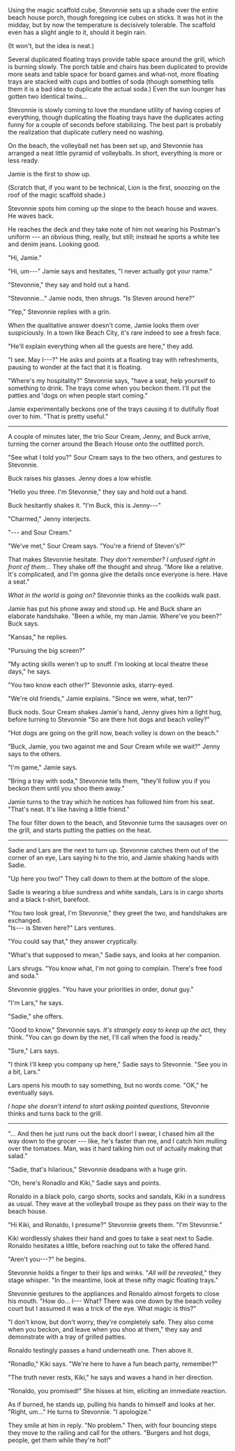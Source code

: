 Using the magic scaffold cube, Stevonnie sets up a shade over the entire beach house porch,
though foregoing ice cubes on sticks. It was hot in the midday, but by now the temperature
is decisively tolerable. The scaffold even has a slight angle to it, should it begin rain.

(It won't, but the idea is neat.)

Several duplicated floating trays provide table space around the grill, which is burning
slowly. The porch table and chairs has been duplicated to provide more seats and table space
for board games and what-not, more floating trays are stacked with cups and bottles of soda (though
something tells them it is a bad idea to duplicate the actual soda.) Even the sun lounger has
gotten two identical twins...

Stevonnie is slowly coming to love the mundane utility of having copies of everything,
though duplicating the floating trays have the duplicates acting funny for a couple
of seconds before stabilizing.
The best part is probably the realization that duplicate cutlery need no washing.

On the beach, the volleyball net has been set up, and Stevonnie has arranged a neat
little pyramid of volleyballs. In short, everything is more or less ready.

Jamie is the first to show up.

(Scratch that, if you want to be technical, Lion is
the first, snoozing on the roof of the magic scaffold shade.)

Stevonnie spots him coming up the slope to the beach house and waves.
He waves back.

He reaches the deck and they take note of him not wearing his Postman's
uniform --- an obvious thing, really, but still; instead he sports a white tee and
denim jeans. Looking good.

"Hi, Jamie."

"Hi, um---" Jamie says and hesitates, "I never actually got your name."

"Stevonnie," they say and hold out a hand.

"Stevonnie..." Jamie nods, then shrugs. "Is Steven around here?"

"Yep," Stevonnie replies with a grin.

When the qualitative answer doesn't come,
Jamie looks them over suspiciously. In a town like Beach City, it's rare indeed to
see a fresh face.

"He'll explain everything when all the guests are here," they add.

"I see. May I---?" He asks and points at a floating tray with refreshments,
pausing to wonder at the fact that it is floating.

"Where's my hospitality?" Stevonnie says, "have a seat, help yourself to
something to drink. The trays come when you beckon them. I'll put the patties
and 'dogs on when people start coming."

Jamie experimentally beckons one of the trays causing it to dutifully float
over to him. "That is pretty useful."

----

A couple of minutes later, the trio Sour Cream, Jenny, and Buck arrive, turning
the corner around the Beach House onto the outfitted porch.

"See what I told you?" Sour Cream says to the two others, and gestures to Stevonnie.

Buck raises his glasses. Jenny does a low whistle.

"Hello you three. I'm Stevonnie," they say and hold out a hand.

Buck hesitantly shakes it. "I'm Buck, this is Jenny---"

"Charmed," Jenny interjects.

"--- and Sour Cream."

"We've met," Sour Cream says. "You're a friend of Steven's?"

That makes Stevonnie hesitate. *They don't remember? I unfused right
in front of them...* They shake off the thought and shrug.
"More like a relative. It's complicated, and I'm gonna give the details
once everyone is here. Have a seat."

*What in the world is going on?* Stevonnie thinks as the coolkids walk
past.

Jamie has put his phone away and stood up. He and Buck share an elaborate
handshake. "Been a while, my man Jamie. Where've you been?" Buck says.

"Kansas," he replies.

"Pursuing the big screen?"

"My acting skills weren't up to snuff. I'm looking at local theatre these
days," he says.

"You two know each other?" Stevonnie asks, starry-eyed.

"We're old friends," Jamie explains. "Since we were, what, ten?"

Buck nods. Sour Cream shakes Jamie's hand, Jenny gives him a light hug,
before turning to Stevonnie "So are there hot dogs and beach volley?"

"Hot dogs are going on the grill now, beach volley is down on the beach."

"Buck, Jamie, you two against me and Sour Cream while we wait?" Jenny says
to the others.

"I'm game," Jamie says.

"Bring a tray with soda," Stevonnie tells them, "they'll follow you if
you beckon them until you shoo them away."

Jamie turns to the tray which he notices has followed him from his seat.
"That's neat. It's like having a little friend."

The four filter down to the beach, and Stevonnie turns the sausages over
on the grill, and starts putting the patties on the heat.

----

Sadie and Lars are the next to turn up. Stevonnie catches them out of the
corner of an eye, Lars saying hi to the trio, and Jamie shaking hands with
Sadie.

"Up here you two!" They call down to them at the bottom of the slope.

Sadie is wearing a blue sundress and white sandals, Lars is in cargo
shorts and a black t-shirt, barefoot.

"You two look great, I'm Stevonnie," they greet the two, and handshakes
are exchanged.  
"Is--- is Steven here?" Lars ventures.

"You could say that," they answer cryptically.

"What's that supposed to mean," Sadie says, and looks at her companion.

Lars shrugs. "You know what, I'm not going to complain.
There's free food and soda."

Stevonnie giggles. "You have your priorities in order, donut guy."

"I'm Lars," he says.

"Sadie," she offers.

"Good to know," Stevonnie says. *It's strangely easy to keep up the
act,* they think. "You can go down by the net, I'll call when the
food is ready."

"Sure," Lars says.

"I think I'll keep you company up here," Sadie says to Stevonnie.
"See you in a bit, Lars."

Lars opens his mouth to say something, but no words come. "OK," he
eventually says.

*I hope she doesn't intend to start asking pointed questions,* Stevonnie
thinks and turns back to the grill.

----

"... And then he just runs out the back door! I swear, I chased him
all the way down to the grocer --- like, he's faster than me, and I catch
him mulling over the tomatoes. Man, was it hard talking him out of actually
making that salad."

"Sadie, that's hilarious," Stevonnie deadpans with a huge grin.

"Oh, here's Ronadlo and Kiki," Sadie says and points.

Ronaldo in a black polo, cargo shorts, socks and sandals, Kiki in a sundress as usual.
They wave at the volleyball troupe as they pass on their way to the beach house.

"Hi Kiki, and Ronaldo, I presume?" Stevonnie greets them. "I'm Stevonnie."

Kiki wordlessly shakes their hand and goes to take a seat next to Sadie. Ronaldo hesitates a little, before reaching
out to take the offered hand. 

"Aren't you---?" he begins.

Stevonnie holds a finger to their lips and winks. "*All will be revealed,*"
they stage whisper. "In the meantime, look at these nifty magic floating trays."

Stevonnie gestures to the appliances and Ronaldo almost forgets to close his mouth.
"How do... I--- What? There was one down by the beach volley court but I assumed it
was a trick of the eye. What magic is this?"

"I don't know, but don't worry, they're completely safe. They also come when you beckon,
and leave when you shoo at them," they say and demonstrate with a tray of grilled patties.

Ronaldo testingly passes a hand underneath one. Then above it.

"Ronadlo," Kiki says. "We're here to have a fun beach party, remember?"

"The truth never rests, Kiki," he says and waves a hand in her direction.

"Ronaldo, you promised!" She hisses at him, eliciting an immediate reaction.

As if burned, he stands up, pulling his hands to himself and looks at her. "Right, um..."
He turns to Stevonnie. "I apologize."

They smile at him in reply. "No problem." Then, with four bouncing steps they move
to the railing and call for the others. "Burgers and hot dogs, people, get them while
they're hot!"

